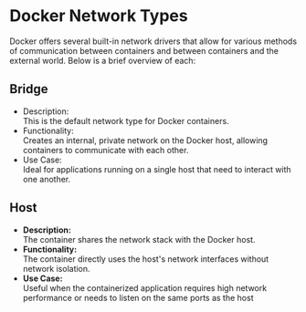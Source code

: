 # Docker Network Types

Docker offers several built-in network drivers that allow for various methods of communication between containers and between containers and the external world. Below is a brief overview of each:

## Bridge

- Description:  
    This is the default network type for Docker containers.
- Functionality:  
    Creates an internal, private network on the Docker host, allowing containers to communicate with each other.
- Use Case:  
    Ideal for applications running on a single host that need to interact with one another.



## Host


- **Description:**  
      The container shares the network stack with the Docker host.  
- **Functionality:**  
      The container directly uses the host's network interfaces without network isolation.   
- **Use Case:**    
      Useful when the containerized application requires high network performance or needs to listen on the same ports as the host

